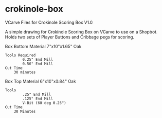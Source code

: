 # crokinole-box
VCarve Files for Crokinole Scoring Box V1.0

A simple drawing for Crokinole Scoring Box on VCarve to use on a Shopbot. Holds two sets of Player Buttons and Cribbage pegs for scoring.

Box Bottom
	Material
		      7"x10"x1.65" Oak
	
	Tools Required
			0.25" End Mill
			0.50" End Mill
	Cut Time 
		30 minutes
		
Box Top
	Material
		      6"x10"x0.84" Oak
		
	Tools
			.25" End Mill
			.125" End Mill
			V-Bit (60 deg 0.25")
	Cut Time 
		30 Minutes
		
	
	
	
